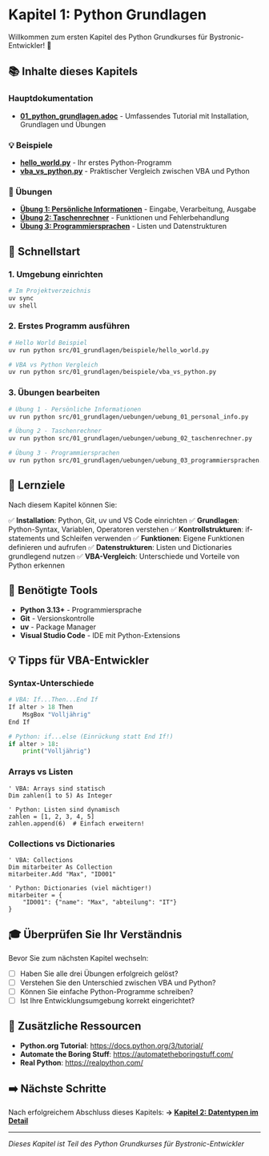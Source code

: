 # Kapitel 1: Python Grundlagen

Willkommen zum ersten Kapitel des Python Grundkurses für Bystronic-Entwickler! 🐍

## 📚 Inhalte dieses Kapitels

### Hauptdokumentation

- **[01_python_grundlagen.adoc](01_python_grundlagen.adoc)** - Umfassendes Tutorial mit Installation, Grundlagen und Übungen

### 💡 Beispiele

- **[hello_world.py](beispiele/hello_world.py)** - Ihr erstes Python-Programm
- **[vba_vs_python.py](beispiele/vba_vs_python.py)** - Praktischer Vergleich zwischen VBA und Python

### 🎯 Übungen

- **[Übung 1: Persönliche Informationen](uebungen/uebung_01_personal_info.py)** - Eingabe, Verarbeitung, Ausgabe
- **[Übung 2: Taschenrechner](uebungen/uebung_02_taschenrechner.py)** - Funktionen und Fehlerbehandlung
- **[Übung 3: Programmiersprachen](uebungen/uebung_03_programmiersprachen.py)** - Listen und Datenstrukturen

## 🚀 Schnellstart

### 1. Umgebung einrichten

```bash
# Im Projektverzeichnis
uv sync
uv shell
```

### 2. Erstes Programm ausführen

```bash
# Hello World Beispiel
uv run python src/01_grundlagen/beispiele/hello_world.py

# VBA vs Python Vergleich
uv run python src/01_grundlagen/beispiele/vba_vs_python.py
```

### 3. Übungen bearbeiten

```bash
# Übung 1 - Persönliche Informationen
uv run python src/01_grundlagen/uebungen/uebung_01_personal_info.py

# Übung 2 - Taschenrechner
uv run python src/01_grundlagen/uebungen/uebung_02_taschenrechner.py

# Übung 3 - Programmiersprachen
uv run python src/01_grundlagen/uebungen/uebung_03_programmiersprachen.py
```

## 📖 Lernziele

Nach diesem Kapitel können Sie:

✅ **Installation**: Python, Git, uv und VS Code einrichten
✅ **Grundlagen**: Python-Syntax, Variablen, Operatoren verstehen
✅ **Kontrollstrukturen**: if-statements und Schleifen verwenden
✅ **Funktionen**: Eigene Funktionen definieren und aufrufen
✅ **Datenstrukturen**: Listen und Dictionaries grundlegend nutzen
✅ **VBA-Vergleich**: Unterschiede und Vorteile von Python erkennen

## 🔧 Benötigte Tools

- **Python 3.13+** - Programmiersprache
- **Git** - Versionskontrolle
- **uv** - Package Manager
- **Visual Studio Code** - IDE mit Python-Extensions

## 💡 Tipps für VBA-Entwickler

### Syntax-Unterschiede

```python
# VBA: If...Then...End If
If alter > 18 Then
    MsgBox "Volljährig"
End If

# Python: if...else (Einrückung statt End If!)
if alter > 18:
    print("Volljährig")
```

### Arrays vs Listen

```vba
' VBA: Arrays sind statisch
Dim zahlen(1 to 5) As Integer

' Python: Listen sind dynamisch
zahlen = [1, 2, 3, 4, 5]
zahlen.append(6)  # Einfach erweitern!
```

### Collections vs Dictionaries

```vba
' VBA: Collections
Dim mitarbeiter As Collection
mitarbeiter.Add "Max", "ID001"

' Python: Dictionaries (viel mächtiger!)
mitarbeiter = {
    "ID001": {"name": "Max", "abteilung": "IT"}
}
```

## 🎓 Überprüfen Sie Ihr Verständnis

Bevor Sie zum nächsten Kapitel wechseln:

- [ ] Haben Sie alle drei Übungen erfolgreich gelöst?
- [ ] Verstehen Sie den Unterschied zwischen VBA und Python?
- [ ] Können Sie einfache Python-Programme schreiben?
- [ ] Ist Ihre Entwicklungsumgebung korrekt eingerichtet?

## 📝 Zusätzliche Ressourcen

- **Python.org Tutorial**: <https://docs.python.org/3/tutorial/>
- **Automate the Boring Stuff**: <https://automatetheboringstuff.com/>
- **Real Python**: <https://realpython.com/>

## ➡️ Nächste Schritte

Nach erfolgreichem Abschluss dieses Kapitels:
**→ [Kapitel 2: Datentypen im Detail](../02_datentypen/README.md)**

---
*Dieses Kapitel ist Teil des Python Grundkurses für Bystronic-Entwickler*
